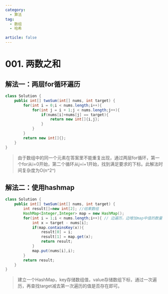 ```yaml
---
category: 
  - 算法
tag: 
  - 数组
  - 哈希

article: false
---
```

# 001. 两数之和

<Badge text="简单" type="tip" vertical="middle" />


## 解法一：两层for循环遍历

```java
class Solution {
    public int[] twoSum(int[] nums, int target) {
        for(int i = 0;i < nums.length;i++){
            for(int j = i + 1;j < nums.length;j++){
                if(nums[i]+nums[j] == target){
                    return new int[]{i,j};
                }
            }
        }
        return new int[]{};
    }
}
```

> 由于数组中的同一个元素在答案里不能重复出现，通过两层for循环，第一个for从i=0开始，第二个循环从j=i+1开始，找到满足要求的下标。此解法时间复杂度为O(n^2^)

## 解法二：使用hashmap

```java
class Solution {
    public int[] twoSum(int[] nums, int target) {
        int result[]=new int[2]; //结果数组
        HashMap<Integer,Integer> map = new HashMap();
        for(int i = 1;i < nums.length;i++){ // 边遍历，边增加map中值的数量
            int x = target - nums[i];
            if(map.containsKey(x)){
                result[0] = i;
                result[1] = map.get(x);
                return result;
            }
            map.put(nums[i],i);
        }
        return result;
    }
}
```

> 建立一个HashMap，key存储数组值，value存储数组下标，通过一次遍历，再查找target减去第一次遍历的值是否存在即可。
